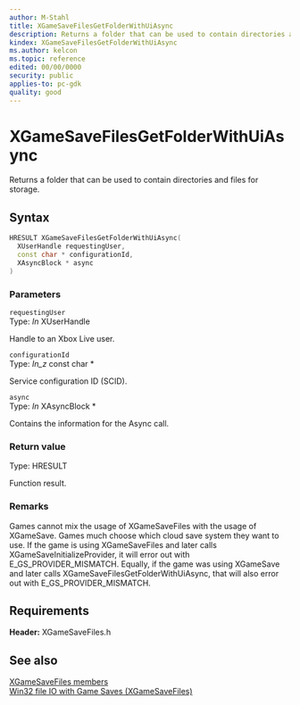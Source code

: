 ```yaml
---
author: M-Stahl
title: XGameSaveFilesGetFolderWithUiAsync
description: Returns a folder that can be used to contain directories and files for storage.
kindex: XGameSaveFilesGetFolderWithUiAsync
ms.author: kelcon
ms.topic: reference
edited: 00/00/0000
security: public
applies-to: pc-gdk
quality: good
---
```


# XGameSaveFilesGetFolderWithUiAsync  

Returns a folder that can be used to contain directories and files for storage.  

## Syntax  

```cpp
HRESULT XGameSaveFilesGetFolderWithUiAsync(
  XUserHandle requestingUser,
  const char * configurationId,
  XAsyncBlock * async
)
```

### Parameters  

`requestingUser`  
Type: _In_ XUserHandle  

Handle to an Xbox Live user.  

`configurationId`  
Type: _In_z_ const char *  

Service configuration ID (SCID).  

`async`  
Type: _In_ XAsyncBlock *  

Contains the information for the Async call.  

### Return value  

Type: HRESULT  
  
Function result.

### Remarks

Games cannot mix the usage of XGameSaveFiles with the usage of XGameSave. Games much choose which cloud save system
they want to use. If the game is using XGameSaveFiles and later calls XGameSaveInitializeProvider, it will error out 
with E_GS_PROVIDER_MISMATCH. Equally, if the game was using XGameSave and later calls XGameSaveFilesGetFolderWithUiAsync,
that will also error out with E_GS_PROVIDER_MISMATCH.

## Requirements  

**Header:** XGameSaveFiles.h  

## See also  

[XGameSaveFiles members](../xgamesavefiles_members.md)  
[Win32 file IO with Game Saves (XGameSaveFiles)](../../../../system/overviews/game-save/game-save-win32.md)

